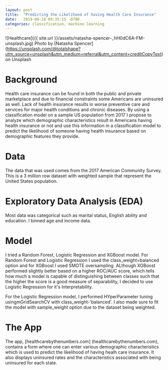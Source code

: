 ```yaml
---
layout: post
title:  "Predicting the Likelihood of having Health Care Insurance"
date:   2019-09-18 09:35:15 -0700
categories: classification, machine learning
---
```

![Healthcare]({{ site.url }}/assets/natasha-spencer-_hH0dC6A-FM-unsplash.jpg)
Photo by [Natasha Spencer] (https://unsplash.com/@totalshape?utm_source=unsplash&utm_medium=referral&utm_content=creditCopyText) on Unsplash

# Background
Health care insurance can be found in both the public and private marketplace and due to financial constraints some Americans are uninsured as well. Lack of health insurance results in worse preventive care and services for major health conditions and chronic diseases. By using a classification model on a sample US population from 2017 I propose to analyze which demographic characteristics result in Americans having health insurance or not and use this information in a classification model to predict the likelihood of someone having health insurance based on demographic features they provide.

# Data
The data that was used comes from the 2017 American Community Survey. This is a 3 million row dataset with weighted sample that represent the United States population.

# Exploratory Data Analysis (EDA)
Most data was categorical such as marital status, English ability and education. I binned age and income data.

# Model
I tried a Random Forest, Logistic Regression and XGBoost model. For Random Forest and Logistic Regression I used the class_weight=balanced option and for XGBoost I used SMOTE oversampling. ALthough XGBoost performed slightly better based on a higher ROC/AUC score, which tells how much a model is capable of distinguishing between classes such that the higher the score is a good measure of separability, I decided to use Logistic Regression for it's Interpretability.

For the Logistic Regression model, I performed HYperParameter tuning usingmGridSearchCV with class_weight-'balanced'. I also made sure to fit the model with sample_weight option due to the dataset being weighted.

# The App
The app, [healthcarebythenumbers.com] (healthcarebythenumbers.com), contains a form where one can enter various demographic characteristics which is used to predict the likelihood of having healh care insurance. It also displays uninsured rates and the characteristics associated with being uninsured for each state.